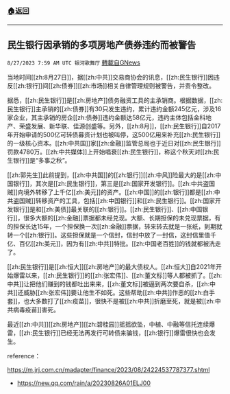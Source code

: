 ###  [:house:返回](README.md)
---


## 民生银行因承销的多项房地产债券违约而被警告
`8/27/2023 7:59 AM UTC 银河歌舞厅` [轉載自GNews](https://gnews.org/articles/1605113)

当地时间[[zh:8月27日]]，据[[zh:中共]]交易商协会的讯息，[[zh:民生银行]]因违反[[zh:银行]]间[[zh:债券]][[zh:市场]]相关自律管理规则被警告，并责令整改。

据悉，[[zh:民生银行]]是[[zh:房地产]]债务融资工具的主承销商。根据数据，[[zh:民生银行]]主承销的[[zh:债券]]有30只发生违约，累计违约金额245亿元，涉及16家企业，其主承销的房企[[zh:债券]]违约金额达58亿元，违约主体包括金科地产、荣盛发展、新华联、佳源创盛等。另外，[[zh:8月]]，[[zh:民生银行]]自2017年开始申请的500亿可转债募资计划也被叫停，这500亿用来补充[[zh:民生银行]]的一级核心资本。[[zh:中共国]]家[[zh:金融]]监管总局也于近日对[[zh:民生银行]]罚款4780万。[[zh:中共媒体]]上开始唱衰[[zh:民生银行]]，称这个秋天对[[zh:民生银行]]是“多事之秋”。

[[zh:郭先生]]此前提到，[[zh:中共国]]的[[zh:银行]][[zh:中风]]险最大的是[[zh:中国银行]]，其次是[[zh:民生银行]]，第三是[[zh:国家开发银行]]。[[zh:中共盗国贼]]向境外转移了上千亿[[zh:美元]]的资产。[[zh:中国]]的[[zh:银行]]都是[[zh:中共盗国贼]]转移资产的工具，包括[[zh:中国银行]]和[[zh:民生银行]]。[[zh:国家开发银行]]是和[[zh:美债]]最关联的[[zh:银行]]。[[zh:民生银行]]、[[zh:中国银行]]，很多大额的[[zh:金融]]票据都未经兑现。大额、长期担保的未兑现票据，有的担保长达15年，一个担保换一次[[zh:金融]]票据，转来转去就是一张纸，到期就转一个[[zh:银行]]。这些担保就是一个信封，信封中放了一封信，这封信里值千亿、百亿[[zh:美元]]，因为有[[zh:中共]]特批。[[zh:中国老百姓]]的钱就都被洗走了。

[[zh:民生银行]]是[[zh:恒大]][[zh:房地产]]的最大债权人。[[zh:恒大]]自2021年开始爆雷以来，[[zh:民生银行]]的[[zh:张宏伟]]、[[zh:董文标]]等人都被抓了。[[zh:中共]]让把他们赚到的钱都吐出来来，[[zh:董文标]]被逼到两次要自杀，[[zh:中共]]还威胁[[zh:张宏伟]]要让他生不如死。这些帮助[[zh:中共]]作恶的[[zh:白手套]]，也大多数打了[[zh:疫苗]]，很快不是被[[zh:中共]]折磨至死，就是被[[zh:中共病毒疫苗]]害死。

最近[[zh:中共]][[zh:房地产]][[zh:碧桂园]]摇摇欲坠，中植、中融等信托连续爆雷，[[zh:民生银行]]已经无法再发行可转债来骗钱，[[zh:银行]]爆雷很快也会发生。

reference：

<https://m.jrj.com.cn/madapter/finance/2023/08/24224537787377.shtml>
* <https://new.qq.com/rain/a/20230826A01ELJ00>
